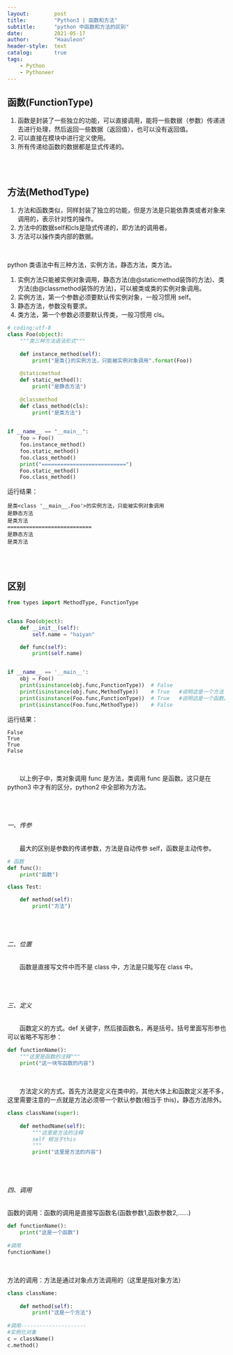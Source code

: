 ```yaml
---
layout:        post
title:         "Python3 | 函数和方法"
subtitle:      "python 中函数和方法的区别"
date:          2021-05-17
author:        "Haauleon"
header-style:  text
catalog:       true
tags:
    - Python
    - Pythoneer
---
```



## 函数(FunctionType)
1. 函数是封装了一些独立的功能，可以直接调用，能将一些数据（参数）传递进去进行处理，然后返回一些数据（返回值），也可以没有返回值。      
2. 可以直接在模块中进行定义使用。        
3. 所有传递给函数的数据都是显式传递的。        

<br><br>


## 方法(MethodType)
1. 方法和函数类似，同样封装了独立的功能，但是方法是只能依靠类或者对象来调用的，表示针对性的操作。         
2. 方法中的数据self和cls是隐式传递的，即方法的调用者。            
3. 方法可以操作类内部的数据。     

<br>

python 类语法中有三种方法，实例方法，静态方法，类方法。             
1. 实例方法只能被实例对象调用，静态方法(由@staticmethod装饰的方法)、类方法(由@classmethod装饰的方法)，可以被类或类的实例对象调用。       
2. 实例方法，第一个参数必须要默认传实例对象，一般习惯用 self。        
3. 静态方法，参数没有要求。         
4. 类方法，第一个参数必须要默认传类，一般习惯用 cls。          

```python
# coding:utf-8
class Foo(object):
    """类三种方法语法形式"""
 
    def instance_method(self):
        print("是类{}的实例方法，只能被实例对象调用".format(Foo))
 
    @staticmethod
    def static_method():
        print("是静态方法")
 
    @classmethod
    def class_method(cls):
        print("是类方法")
 

if __name__ == "__main__":
    foo = Foo()
    foo.instance_method()
    foo.static_method()
    foo.class_method()
    print("===========================")
    Foo.static_method()
    Foo.class_method()
``` 

运行结果：          
```
是类<class '__main__.Foo'>的实例方法，只能被实例对象调用
是静态方法
是类方法
===========================
是静态方法
是类方法
```

<br><br>


## 区别
```python
from types import MethodType, FunctionType


class Foo(object):
    def __init__(self):
        self.name = "haiyan"

    def func(self):
        print(self.name)


if __name__ == '__main__':         
    obj = Foo()
    print(isinstance(obj.func,FunctionType))  # False
    print(isinstance(obj.func,MethodType))    # True   #说明这是一个方法
    print(isinstance(Foo.func,FunctionType))  # True   #说明这是一个函数。
    print(isinstance(Foo.func,MethodType))    # False
```

运行结果：       
```
False
True
True
False
```

<br>

&emsp;&emsp;以上例子中，类对象调用 func 是方法，类调用 func 是函数。这只是在 python3 中才有的区分，python2 中全部称为方法。            

<br><br>

###### 一、传参
&emsp;&emsp;最大的区别是参数的传递参数，方法是自动传参 self，函数是主动传参。         
```python
# 函数
def func():
    print("函数")

class Test:

    def method(self):
        print("方法")    
```

<br><br>

###### 二、位置
&emsp;&emsp;函数是直接写文件中而不是 class 中，方法是只能写在 class 中。         

<br><br>

###### 三、定义
&emsp;&emsp;函数定义的方式。def 关键字，然后接函数名，再是括号。括号里面写形参也可以省略不写形参：            
```python
def functionName():
    """这里是函数的注释"""
    print("这一块写函数的内容")
```

<br>

&emsp;&emsp;方法定义的方式。首先方法是定义在类中的，其他大体上和函数定义差不多，这里需要注意的一点就是方法必须带一个默认参数(相当于 this)，静态方法除外。                   
```python
class className(super):
    
    def methodName(self):
        """这里是方法的注释
        self 相当于this
        """
        print("这里是方法的内容")
```

<br><br>

###### 四、调用
函数的调用：函数的调用是直接写函数名(函数参数1,函数参数2,......)              
```python
def functionName():
    print("这是一个函数")
 
#调用
functionName()
```

<br>

方法的调用：方法是通过对象点方法调用的（这里是指对象方法）             
```python
class className:
    
    def method(self):
        print("这是一个方法")
 
#调用---------------------
#实例化对象
c = className()
c.method()
```